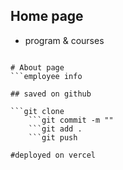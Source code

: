 ## Home page
- program & courses
```sub divison of courses

# About page
```employee info

## saved on github

```git clone
    ```git commit -m ""
    ```git add .
    ```git push

#deployed on vercel









